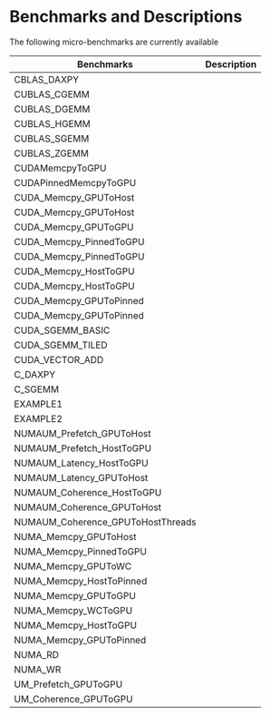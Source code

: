 # Benchmarks and Descriptions

The following micro-benchmarks are currently available

|Benchmarks|Description|
|-|-| 
| CBLAS_DAXPY |
| CUBLAS_CGEMM |
| CUBLAS_DGEMM |
| CUBLAS_HGEMM |
| CUBLAS_SGEMM |
| CUBLAS_ZGEMM |
| CUDAMemcpyToGPU       |
| CUDAPinnedMemcpyToGPU |
| CUDA_Memcpy_GPUToHost |
| CUDA_Memcpy_GPUToHost |
| CUDA_Memcpy_GPUToGPU |
| CUDA_Memcpy_PinnedToGPU |
| CUDA_Memcpy_PinnedToGPU |
| CUDA_Memcpy_HostToGPU |
| CUDA_Memcpy_HostToGPU |
| CUDA_Memcpy_GPUToPinned |
| CUDA_Memcpy_GPUToPinned |
| CUDA_SGEMM_BASIC      |
| CUDA_SGEMM_TILED      |
| CUDA_VECTOR_ADD       |
| C_DAXPY               |
| C_SGEMM               |
| EXAMPLE1 |
| EXAMPLE2 |
| NUMAUM_Prefetch_GPUToHost |
| NUMAUM_Prefetch_HostToGPU |
| NUMAUM_Latency_HostToGPU |
| NUMAUM_Latency_GPUToHost |
| NUMAUM_Coherence_HostToGPU |
| NUMAUM_Coherence_GPUToHost |
| NUMAUM_Coherence_GPUToHostThreads |
| NUMA_Memcpy_GPUToHost |
| NUMA_Memcpy_PinnedToGPU |
| NUMA_Memcpy_GPUToWC |
| NUMA_Memcpy_HostToPinned |
| NUMA_Memcpy_GPUToGPU |
| NUMA_Memcpy_WCToGPU |
| NUMA_Memcpy_HostToGPU |
| NUMA_Memcpy_GPUToPinned |
| NUMA_RD |
| NUMA_WR |
| UM_Prefetch_GPUToGPU |
| UM_Coherence_GPUToGPU |

